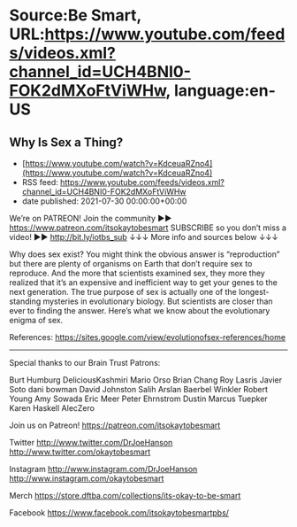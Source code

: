 # Source:Be Smart, URL:https://www.youtube.com/feeds/videos.xml?channel_id=UCH4BNI0-FOK2dMXoFtViWHw, language:en-US

## Why Is Sex a Thing?
 - [https://www.youtube.com/watch?v=KdceuaRZno4](https://www.youtube.com/watch?v=KdceuaRZno4)
 - RSS feed: https://www.youtube.com/feeds/videos.xml?channel_id=UCH4BNI0-FOK2dMXoFtViWHw
 - date published: 2021-07-30 00:00:00+00:00

We’re on PATREON! Join the community ►► https://www.patreon.com/itsokaytobesmart
SUBSCRIBE so you don’t miss a video! ►► http://bit.ly/iotbs_sub
↓↓↓ More info and sources below ↓↓↓

Why does sex exist? You might think the obvious answer is “reproduction” but there are plenty of organisms on Earth that don’t require sex to reproduce. And the more that scientists examined sex, they more they realized that it’s an expensive and inefficient way to get your genes to the next generation. The true purpose of sex is actually one of the longest-standing mysteries in evolutionary biology. But scientists are closer than ever to finding the answer. Here’s what we know about the evolutionary enigma of sex.

References: https://sites.google.com/view/evolutionofsex-references/home 

-----------

Special thanks to our Brain Trust Patrons:

Burt Humburg
DeliciousKashmiri
Mario Orso
Brian Chang
Roy Lasris
Javier Soto
dani bowman
David Johnston
Salih Arslan
Baerbel Winkler
Robert Young
Amy Sowada
Eric Meer
Peter Ehrnstrom
Dustin
Marcus Tuepker
Karen Haskell
AlecZero

Join us on Patreon! 
https://patreon.com/itsokaytobesmart

Twitter 
http://www.twitter.com/DrJoeHanson
http://www.twitter.com/okaytobesmart 

Instagram 
http://www.instagram.com/DrJoeHanson 
http://www.instagram.com/okaytobesmart 

Merch
https://store.dftba.com/collections/its-okay-to-be-smart

Facebook
https://www.facebook.com/itsokaytobesmartpbs/

